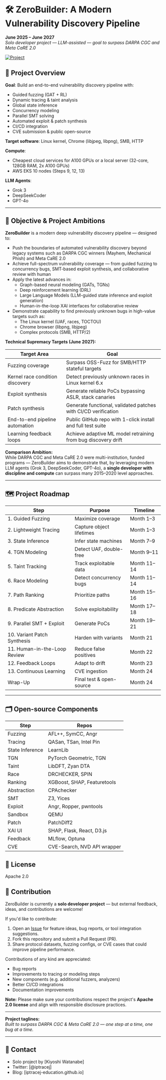 # 🛠️ ZeroBuilder: A Modern Vulnerability Discovery Pipeline  
**June 2025 – June 2027**  
_Solo developer project — LLM-assisted — goal to surpass DARPA CGC and Meta CaRE 2.0_

[![Project](https://img.shields.io/badge/Project-ZeroBuilder-blue)](https://github.com/iptracej-education/ZeroBuilder)


## 🚀 Project Overview

**Goal**: Build an end-to-end vulnerability discovery pipeline with:

- Guided fuzzing (GAT + RL)
- Dynamic tracing & taint analysis
- Global state inference
- Concurrency modeling
- Parallel SMT solving
- Automated exploit & patch synthesis
- CI/CD integration
- CVE submission & public open-source

**Target software**: Linux kernel, Chrome (libjpeg, libpng), SMB, HTTP

**Compute**:  
- Cheapest cloud services for A100 GPUs or a local server (32-core, 128GB RAM, 2x A100 GPUs) 
- AWS EKS 10 nodes (Steps 9, 12, 13)

**LLM Agents**:  
- Grok 3  
- DeepSeekCoder  
- GPT-4o

---

## 🎯 Objective & Project Ambitions

**ZeroBuilder** is a modern deep vulnerability discovery pipeline — designed to:

- Push the boundaries of automated vulnerability discovery beyond legacy systems such as DARPA CGC winners (Mayhem, Mechanical Phish) and Meta CaRE 2.0  
- Achieve full-spectrum vulnerability coverage — from guided fuzzing to concurrency bugs, SMT-based exploit synthesis, and collaborative review with human  
- Apply the latest advances in:
  - Graph-based neural modeling (GATs, TGNs)
  - Deep reinforcement learning (DRL)
  - Large Language Models (LLM-guided state inference and exploit generation)
  - Human-in-the-loop XAI interfaces for collaborative review  
- Demonstrate capability to find previously unknown bugs in high-value targets such as:
  - The Linux kernel (UAF, races, TOCTOU)
  - Chrome browser (libpng, libjpeg)
  - Complex protocols (SMB, HTTP/2)


**Technical Supremacy Targets (June 2027):**

| Target Area                      | Goal |
|----------------------------------|------|
| Fuzzing coverage                 | Surpass OSS-Fuzz for SMB/HTTP stateful targets |
| Kernel race condition discovery  | Detect previously unknown races in Linux kernel 6.x |
| Exploit synthesis                | Generate reliable PoCs bypassing ASLR, stack canaries |
| Patch synthesis                  | Generate functional, validated patches with CI/CD verification |
| End-to-end pipeline automation   | Public GitHub repo with 1-click install and full test suite |
| Learning feedback loops          | Achieve adaptive ML model retraining from bug discovery drift |

**Comparison Ambition:**  
While DARPA CGC and Meta CaRE 2.0 were multi-institution, funded programs — ZeroBuilder aims to demonstrate that, by leveraging modern LLM agents (Grok 3, DeepSeekCoder, GPT-4o), a **single developer with discipline and compute** can surpass many 2015–2020 level approaches.

---

## 🗺️ Project Roadmap

| Step | Purpose | Timeline |
|------|---------|----------|
| 1. Guided Fuzzing | Maximize coverage | Month 1–3 |
| 2. Lightweight Tracing | Capture object lifetimes | Month 1–3 |
| 3. State Inference | Infer state machines | Month 7–9 |
| 4. TGN Modeling | Detect UAF, double-free | Month 9–11 |
| 5. Taint Tracking | Track exploitable data | Month 11–14 |
| 6. Race Modeling | Detect concurrency bugs | Month 11–14 |
| 7. Path Ranking | Prioritize paths | Month 15–16 |
| 8. Predicate Abstraction | Solve exploitability | Month 17–18 |
| 9. Parallel SMT + Exploit | Generate PoCs | Month 19–21 |
| 10. Variant Patch Synthesis | Harden with variants | Month 21 |
| 11. Human-in-the-Loop Review | Reduce false positives | Month 22 |
| 12. Feedback Loops | Adapt to drift | Month 23 |
| 13. Continuous Learning | CVE ingestion | Month 24 |
| Wrap-Up | Final test & open-source | Month 24 |

---

## 🗂️ Open-source Components

| Step             | Repos |
|------------------|-------|
| Fuzzing          | AFL++, SymCC, Angr |
| Tracing          | QASan, TSan, Intel Pin |
| State Inference  | LearnLib |
| TGN              | PyTorch Geometric, TGN |
| Taint            | LibDFT, Zyan DTA |
| Race             | DRCHECKER, SPIN |
| Ranking          | XGBoost, SHAP, Featuretools |
| Abstraction      | CPAchecker |
| SMT              | Z3, Yices |
| Exploit          | Angr, Ropper, pwntools |
| Sandbox          | QEMU |
| Patch            | PatchDiff2 |
| XAI UI           | SHAP, Flask, React, D3.js |
| Feedback         | MLflow, Optuna |
| CVE              | CVE-Search, NVD API wrapper |

## 🤝 License
Apache 2.0

## 🤝 Contribution

ZeroBuilder is currently a **solo developer project** — but external feedback, ideas, and contributions are welcome!

If you'd like to contribute:

1. Open an [Issue](https://github.com/iptracej-education/ZeroBuilder/issues) for feature ideas, bug reports, or tool integration suggestions.
2. Fork this repository and submit a Pull Request (PR).
3. Share protocol datasets, fuzzing configs, or CVE cases that could improve pipeline performance.

Contributions of any kind are appreciated:

- Bug reports  
- Improvements to tracing or modeling steps  
- New components (e.g. additional fuzzers, analyzers)  
- Better CI/CD integrations  
- Documentation improvements

**Note:** Please make sure your contributions respect the project's **Apache 2.0 license** and align with responsible disclosure practices.

---

**Project taglines:**  
*Built to surpass DARPA CGC & Meta CaRE 2.0 — one step at a time, one bug at a time.*

---



## 💬 Contact

- Solo project by [Kiyoshi Watanabe]
- Twitter: [@iptracej]
- Blog: [iptracej-education.github.io]